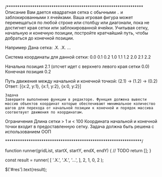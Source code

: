 /****************************************************************
Описание
	Вам дается квадратная сетка с обычными `.` и заблокированными `X` ячейками. 
  Ваша игровая фигура может перемещаться по любой строке или столбцу или диагонали, пока не достигнет края сетки или заблокированной ячейки. 
  Учитывая сетку, начальную и конечную позиции, постройте кратчайший путь, чтобы добраться до конечной позиции.

Например
	Дана сетка:
  .X.
  .X.
  ...

  Система координаты для данной сетки:
  0.0 0.1 0.2
  1.0 1.1	1.2
  2.0	2.1	2.2

  Начальна позиция 2.1 (отсчет идет с верхнего левого края сетки 0.0)
  Конечная позиция 0.2

  Путь движения между начальной и конечной точкой: (2.1) -> (1.2) -> (0.2)
  Ответ: [{x:2, y:1}, {x:1, y:2}, {x:0, y:2}]

	Задача
  	Завершите выполнение функции в редакторе. Функция должена вывести массив объектов координат которые обеспечивают минимальное количество шагов для перехода от начальной позиции к конечной и порядок массива соответвует движения по координатам.

  Ограничения
  	Длина сетки > 1 и < 100
    Координата начальной и конечной точки входит в предоставленную сетку.
    Задача должна быть решена с использованием ООП
  	
****************************************************************/

function runner(gridList, startX, startY, endX, endY) {
		// TODO
    return [];
}

const result = runner(
  [
    '.X.',
    '.X.',
    '...',
  ], 
  2, 1,
  0, 2
);

$('#res').text(result);